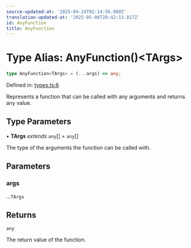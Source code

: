 ```yaml
---
source-updated-at: '2025-04-24T02:14:56.000Z'
translation-updated-at: '2025-05-06T20:42:13.817Z'
id: AnyFunction
title: AnyFunction
---
```


<!-- DO NOT EDIT: this page is autogenerated from the type comments -->

# Type Alias: AnyFunction()\<TArgs\>

```ts
type AnyFunction<TArgs> = (...args) => any;
```

Defined in: [types.ts:6](https://github.com/TanStack/pacer/blob/main/packages/pacer/src/types.ts#L6)

Represents a function that can be called with any arguments and returns any value.

## Type Parameters

• **TArgs** *extends* `any`[] = `any`[]

The type of the arguments the function can be called with.

## Parameters

### args

...`TArgs`

## Returns

`any`

The return value of the function.
